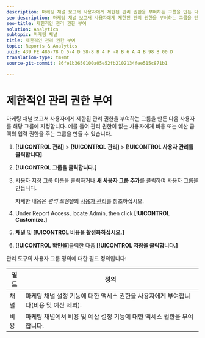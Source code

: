 ```yaml
---
description: 마케팅 채널 보고서 사용자에게 제한된 관리 권한을 부여하는 그룹을 만든 다음 사용자를 해당 그룹에 지정합니다. 예를 들어 관리 권한이 없는 사용자에게 비용 또는 예산 금액의 입력 권한을 주는 그룹을 만들 수 있습니다.
seo-description: 마케팅 채널 보고서 사용자에게 제한된 관리 권한을 부여하는 그룹을 만든 다음 사용자를 해당 그룹에 지정합니다. 예를 들어 관리 권한이 없는 사용자에게 비용 또는 예산 금액의 입력 권한을 주는 그룹을 만들 수 있습니다.
seo-title: 제한적인 관리 권한 부여
solution: Analytics
subtopic: 마케팅 채널
title: 제한적인 관리 권한 부여
topic: Reports & Analytics
uuid: 439 FE 486-78 D 5-4 D 58-8 B 4 F -8 B 6 A 4 B 98 B 00 D
translation-type: tm+mt
source-git-commit: 86fe1b3650100a05e52fb2102134fee515c871b1

---
```



# 제한적인 관리 권한 부여

마케팅 채널 보고서 사용자에게 제한된 관리 권한을 부여하는 그룹을 만든 다음 사용자를 해당 그룹에 지정합니다. 예를 들어 관리 권한이 없는 사용자에게 비용 또는 예산 금액의 입력 권한을 주는 그룹을 만들 수 있습니다.

1. **[!UICONTROL 관리]** &gt; **[!UICONTROL 관리]** &gt; **[!UICONTROL 사용자 관리를 클릭합니다]**.
1. **[!UICONTROL 그룹을 클릭합니다.]**
1. 사용자 지정 그룹 이름을 클릭하거나 **새 사용자 그룹 추가**&#x200B;를 클릭하여 사용자 그룹을 만듭니다.

   자세한 내용은 *관리 도움말*&#x200B;의 [사용자 관리](https://marketing.adobe.com/resources/help/en_US/reference/index.html?f=user_management)를 참조하십시오.

1. Under Report Access, locate Admin, then click **[!UICONTROL Customize.]**
1. **채널** 및 **[!UICONTROL 비용을 활성화하십시오.]**
1. **[!UICONTROL 확인을]**&#x200B;클릭한 다음 **[!UICONTROL 저장을 클릭합니다.]**

관리 도구의 사용자 그룹 정의에 대한 필드 정의입니다:

| 필드 | 정의 |
|--- |--- |
| 채널 | 마케팅 채널 설정 기능에 대한 액세스 권한을 사용자에게 부여합니다(비용 및 예산 제외). |
| 비용 | 마케팅 채널에서 비용 및 예산 설정 기능에 대한 액세스 권한을 부여합니다. |

